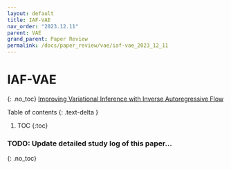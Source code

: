 ```yaml
---
layout: default
title: IAF-VAE
nav_order: "2023.12.11"
parent: VAE
grand_parent: Paper Review
permalink: /docs/paper_review/vae/iaf-vae_2023_12_11
---
```


# **IAF-VAE**
{: .no_toc}
[Improving Variational Inference with Inverse Autoregressive Flow](https://arxiv.org/abs/1606.04934)

Table of contents
{: .text-delta }
1. TOC
{:toc}

### **TODO**: Update detailed study log of this paper...
{: .no_toc}
